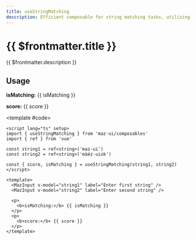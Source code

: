 ```yaml
---
title: useStringMatching
description: Efficient composable for string matching tasks, utilizing Levenshtein distance calculation. Simplify comparison operations with minimal setup. Enhance text similarity checks effortlessly.
---
```


# {{ $frontmatter.title }}

{{ $frontmatter.description }}

## Usage

<ComponentDemo>
  <div class="maz-flex maz-gap-4 maz-items-start maz-flex-wrap maz-mb-4">
    <MazInput v-model="string1" label="Enter first string" />
    <MazInput v-model="string2" label="Enter second string" />
  </div>

  <p class="!maz-mb-1">
    <b>isMatching:</b> {{ isMatching }}
  </p>
  <p class="!maz-my-0">
    <b>score:</b> {{ score }}
  </p>

<template #code>

```vue
<script lang="ts" setup>
import { useStringMatching } from 'maz-ui/composables'
import { ref } from 'vue'

const string1 = ref<string>('maz-ui')
const string2 = ref<string>('màéz-uiok')

const { score, isMatching } = useStringMatching(string1, string2)
</script>

<template>
  <MazInput v-model="string1" label="Enter first string" />
  <MazInput v-model="string2" label="Enter second string" />

  <p>
    <b>isMatching:</b> {{ isMatching }}
  </p>
  <p>
    <b>score:</b> {{ score }}
  </p>
</template>
```

  </template>

</ComponentDemo>

<script lang="ts" setup>
  import { ref } from 'vue'
  import { useStringMatching } from 'maz-ui/src/composables/useStringMatching'

  const string1 = ref<string>('maz-ui')
  const string2 = ref<string>('méz-ui')

  const { score, isMatching } = useStringMatching(string1, string2, 0.75)
</script>

